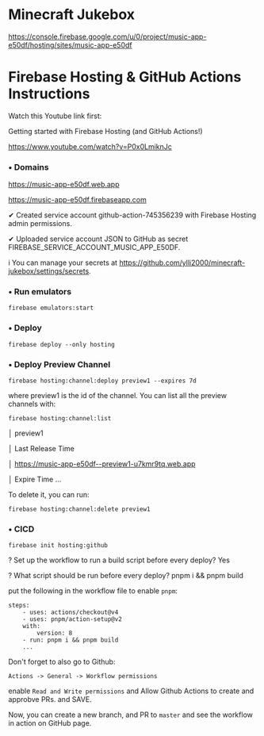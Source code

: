 # Minecraft Jukebox

https://console.firebase.google.com/u/0/project/music-app-e50df/hosting/sites/music-app-e50df

# Firebase Hosting & GitHub Actions Instructions

Watch this Youtube link first:

Getting started with Firebase Hosting (and GitHub Actions!)

https://www.youtube.com/watch?v=P0x0LmiknJc

### • Domains

https://music-app-e50df.web.app

https://music-app-e50df.firebaseapp.com

✔ Created service account github-action-745356239 with Firebase Hosting admin permissions.

✔ Uploaded service account JSON to GitHub as secret FIREBASE_SERVICE_ACCOUNT_MUSIC_APP_E50DF.

i You can manage your secrets at https://github.com/ylli2000/minecraft-jukebox/settings/secrets.

### • Run emulators

`firebase emulators:start`

### • Deploy

`firebase deploy --only hosting`

### • Deploy Preview Channel

`firebase hosting:channel:deploy preview1 --expires 7d`

where preview1 is the id of the channel. You can list all the preview channels with:

`firebase hosting:channel:list`

│ preview1

│ Last Release Time

│ https://music-app-e50df--preview1-u7kmr9tq.web.app

│ Expire Time ...

To delete it, you can run:

`firebase hosting:channel:delete preview1`

### • CICD

`firebase init hosting:github`

? Set up the workflow to run a build script before every deploy? Yes

? What script should be run before every deploy? pnpm i && pnpm build

put the following in the workflow file to enable `pnpm`:

```
steps:
    - uses: actions/checkout@v4
    - uses: pnpm/action-setup@v2
    with:
        version: 8
    - run: pnpm i && pnpm build
    ...
```

Don't forget to also go to Github:

`Actions -> General -> Workflow permissions`

enable `Read and Write permissions` and Allow Github Actions to create and approbve PRs. and SAVE.

Now, you can create a new branch, and PR to `master` and see the workflow in action on GitHub page.
